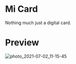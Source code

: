 # Mi Card

Nothing much just a digital card. 

# Preview

![photo_2021-07-02_11-15-45](https://user-images.githubusercontent.com/75779709/124226534-e7da0f80-db26-11eb-95cf-6ccb2c4c71de.jpg)
